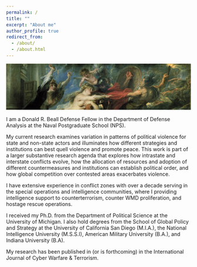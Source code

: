 ```yaml
---
permalink: /
title: ""
excerpt: "About me"
author_profile: true
redirect_from: 
  - /about/
  - /about.html
---
```

![image](/images/los-horrores-de-la-guerra.png)

I am a Donald R. Beall Defense Fellow in the Department of Defense Analysis at the Naval Postgraduate School (NPS). 

My current research examines variation in patterns of political violence for state and non-state actors and illuminates how different strategies and institutions can best quell violence and promote peace. This work is part of a larger substantive research agenda that explores how intrastate and interstate conflicts evolve, how the allocation of resources and adoption of different countermeasures and institutions can establish political order, and how global competition over contested areas exacerbates violence.

I have extensive experience in conflict zones with over a decade serving in the special operations and intelligence communities, where I providing intelligence support to counterterrorism, counter WMD proliferation, and hostage rescue operations.

I received my Ph.D. from the Department of Political Science at the University of Michigan. I also hold degrees from the School of Global Policy and Strategy at the University of California San Diego (M.I.A.), the National Intelligence University (M.S.S.I), American Military University (B.A.), and Indiana University (B.A).

My research has been published in (or is forthcoming) in the International Journal of Cyber Warfare & Terrorism.  
